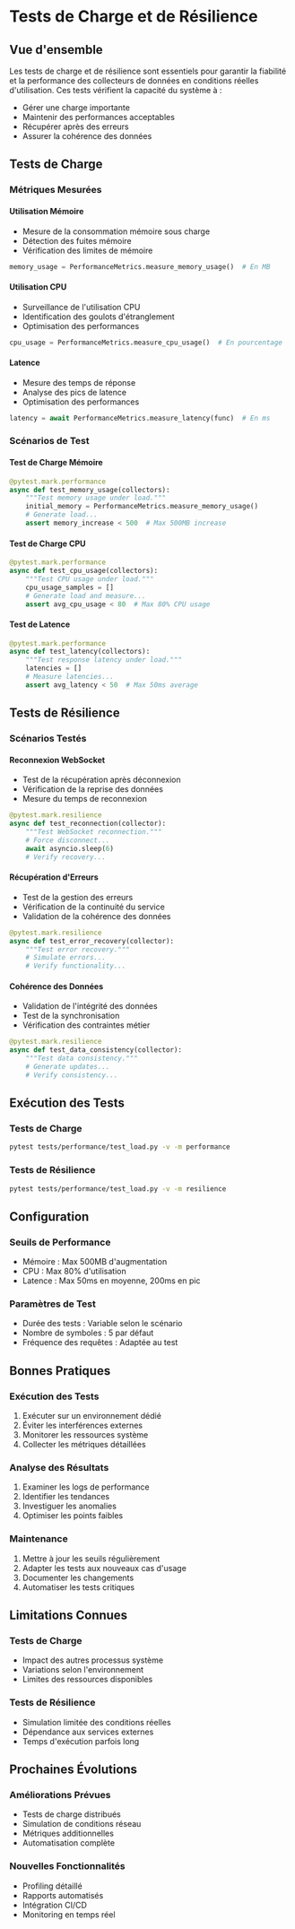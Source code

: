 # Tests de Charge et de Résilience

## Vue d'ensemble

Les tests de charge et de résilience sont essentiels pour garantir la fiabilité et la performance des collecteurs de données en conditions réelles d'utilisation. Ces tests vérifient la capacité du système à :
- Gérer une charge importante
- Maintenir des performances acceptables
- Récupérer après des erreurs
- Assurer la cohérence des données

## Tests de Charge

### Métriques Mesurées

#### Utilisation Mémoire
- Mesure de la consommation mémoire sous charge
- Détection des fuites mémoire
- Vérification des limites de mémoire

```python
memory_usage = PerformanceMetrics.measure_memory_usage()  # En MB
```

#### Utilisation CPU
- Surveillance de l'utilisation CPU
- Identification des goulots d'étranglement
- Optimisation des performances

```python
cpu_usage = PerformanceMetrics.measure_cpu_usage()  # En pourcentage
```

#### Latence
- Mesure des temps de réponse
- Analyse des pics de latence
- Optimisation des performances

```python
latency = await PerformanceMetrics.measure_latency(func)  # En ms
```

### Scénarios de Test

#### Test de Charge Mémoire
```python
@pytest.mark.performance
async def test_memory_usage(collectors):
    """Test memory usage under load."""
    initial_memory = PerformanceMetrics.measure_memory_usage()
    # Generate load...
    assert memory_increase < 500  # Max 500MB increase
```

#### Test de Charge CPU
```python
@pytest.mark.performance
async def test_cpu_usage(collectors):
    """Test CPU usage under load."""
    cpu_usage_samples = []
    # Generate load and measure...
    assert avg_cpu_usage < 80  # Max 80% CPU usage
```

#### Test de Latence
```python
@pytest.mark.performance
async def test_latency(collectors):
    """Test response latency under load."""
    latencies = []
    # Measure latencies...
    assert avg_latency < 50  # Max 50ms average
```

## Tests de Résilience

### Scénarios Testés

#### Reconnexion WebSocket
- Test de la récupération après déconnexion
- Vérification de la reprise des données
- Mesure du temps de reconnexion

```python
@pytest.mark.resilience
async def test_reconnection(collector):
    """Test WebSocket reconnection."""
    # Force disconnect...
    await asyncio.sleep(6)
    # Verify recovery...
```

#### Récupération d'Erreurs
- Test de la gestion des erreurs
- Vérification de la continuité du service
- Validation de la cohérence des données

```python
@pytest.mark.resilience
async def test_error_recovery(collector):
    """Test error recovery."""
    # Simulate errors...
    # Verify functionality...
```

#### Cohérence des Données
- Validation de l'intégrité des données
- Test de la synchronisation
- Vérification des contraintes métier

```python
@pytest.mark.resilience
async def test_data_consistency(collector):
    """Test data consistency."""
    # Generate updates...
    # Verify consistency...
```

## Exécution des Tests

### Tests de Charge
```bash
pytest tests/performance/test_load.py -v -m performance
```

### Tests de Résilience
```bash
pytest tests/performance/test_load.py -v -m resilience
```

## Configuration

### Seuils de Performance
- Mémoire : Max 500MB d'augmentation
- CPU : Max 80% d'utilisation
- Latence : Max 50ms en moyenne, 200ms en pic

### Paramètres de Test
- Durée des tests : Variable selon le scénario
- Nombre de symboles : 5 par défaut
- Fréquence des requêtes : Adaptée au test

## Bonnes Pratiques

### Exécution des Tests
1. Exécuter sur un environnement dédié
2. Éviter les interférences externes
3. Monitorer les ressources système
4. Collecter les métriques détaillées

### Analyse des Résultats
1. Examiner les logs de performance
2. Identifier les tendances
3. Investiguer les anomalies
4. Optimiser les points faibles

### Maintenance
1. Mettre à jour les seuils régulièrement
2. Adapter les tests aux nouveaux cas d'usage
3. Documenter les changements
4. Automatiser les tests critiques

## Limitations Connues

### Tests de Charge
- Impact des autres processus système
- Variations selon l'environnement
- Limites des ressources disponibles

### Tests de Résilience
- Simulation limitée des conditions réelles
- Dépendance aux services externes
- Temps d'exécution parfois long

## Prochaines Évolutions

### Améliorations Prévues
- Tests de charge distribués
- Simulation de conditions réseau
- Métriques additionnelles
- Automatisation complète

### Nouvelles Fonctionnalités
- Profiling détaillé
- Rapports automatisés
- Intégration CI/CD
- Monitoring en temps réel 